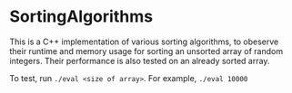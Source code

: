 # SortingAlgorithms

This is a C++ implementation of various sorting algorithms, to obeserve their runtime and memory usage for sorting an unsorted
array of random integers. Their performance is also tested on an already sorted array.

To test, run `./eval <size of array>`. For example, `./eval 10000`